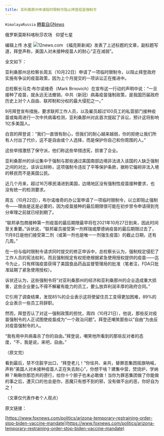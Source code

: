 ```yaml
---
title: 亚利桑那州申请临时限制令阻止拜登疫苗强制令
---
```

`HimalayaRussia` [轉載自GNews](https://gnews.org/zh-hans/1611571/)

俄罗斯莫斯科喀秋莎农场   仰望七星

编辑上传  水星
![](https://assets.gnews.org/wp-content/uploads/2021/10/A-7.jpg)12news.com
《福克斯新闻》发表了上述标题的文章，副标题写道，拜登声称，美国人对未接种疫苗人的耐心“正在减弱”。

全文如下：

亚利桑那州总检察长周五（10月22日）申请了一项临时限制令，以阻止拜登政府实施有争议的疫苗政策，因为上个月提交的一项诉讼正在推进中。

总检察长马克·布尔诺维奇（Mark Brnovich）在宣布这一行动的声明中说：“一旦接种了疫苗，就永远无法撤销，中共（新冠）病毒疫苗强制政策，是我国历届政府历史上对个人自由、联邦制和分权的最大侵犯之一。”

9月拜登宣布措施，要求联邦工作人员，以及雇员超过100员工的私营部门接种疫苗或每周进行一次中共病毒检测，亚利桑那州对此首次提起了诉讼，预计这将影响1亿多美国人。

白宫的拜登说：“我们一直很有耐心，但我们的耐心越来越弱，你的拒绝让我们所有人付出了代价，这不是自由或个人选择，而是保护你自己和你周围的人。”

这些举措激怒了保守派，他们称这些举措违宪，损害了企业。

亚利桑那州的诉讼集中于强制与那些通过美国南部边境非法进入该国的人缺乏强制之间的对比，该诉讼辩称，这项强制令违反了平等保护条款，据称它偏袒非法入境的移民而不是美国公民。

近几个月来，超过16万移民涌进到美国，边境地区没有强制性疫苗接种要求，也没有统一的检测要求。

周五（10月22日），布尔诺维奇的办公室申请了一项临时限制令，以立即阻止强制令——理由是这是必要的，因为疫苗接种的最后期限很可能在初步禁令申请得到充分审理之前就已经到期了。

“联邦承包商接种第一剂疫苗的最后期限最早将在2021年10月27日到来，因此时间至关重要。”诉状说，“联邦雇员接受第一剂辉瑞或摩德纳疫苗的最后期限过去了，11月8日是他们接受第二剂（或第一剂也是唯一一剂强生疫苗）的截止日期，还有几周。”

在一份与临时限制令请求同时提交的修正申诉中，总检察长认为，强制规定侵犯了工作人员的宪法权利，而且强制规定有权拒绝根据紧急使用授权提供的疫苗——迄今为止，只有辉瑞疫苗获得了美国食品药品监督管理局的批准（笔者注，FDA只批准延期了紧急使用授权）。

诉状还认为，这些强制令将“对亚利桑那州的经济和亚利桑那州的企业造成重大损害，这些企业要么不得不解雇有能力的员工，要么放弃利润丰厚的政府合同。”

它引用了调查结果，发现85%的企业表示这将使留住员工变得更加困难，89%的企业表示一些员工将辞职。

然而，拜登否认了对这一强制政策的担忧，周四（10月21日），他说，那些反对疫苗强制令的人正试图使疫苗成为“一个政治问题”。拜登还嘲笑那些以“自由”为由反对疫苗强制令的人。

“我有用中共病毒杀了你的自由。”拜登说，嘲笑他所看到的那些反对者的态度，“不，我是说，来吧，自由。”

（原文完）

看到最后，禁不住脏字出口，“拜登老儿！”你怯共、亲共，替罪恶集团摇旗呐喊，声称“美国人对未接种疫苗人正在失去耐心”，你想干啥？建集中营，焚烧炉，学纳粹？瞅瞅你那恐共的德行，给你十个胆子也未必敢做！当你为罪恶集团做了你能做的事之后，遭灭口的也会是你，恶魔只有想不到的邪，没有做不出的恶，你好自为之！

（文章仅代表作者个人观点）

原文链接：

[https://www.foxnews.com/politics/arizona-temporary-restraining-order-stop-biden-vaccine-mandate](https://www.foxnews.com/politics/arizona-temporary-restraining-order-stop-biden-vaccine-mandate)
